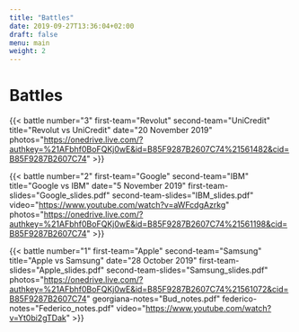 ```yaml
---
title: "Battles"
date: 2019-09-27T13:36:04+02:00
draft: false
menu: main
weight: 2
---
```


# Battles

{{< battle 
	number="3"
	first-team="Revolut"
	second-team="UniCredit"
	title="Revolut vs UniCredit"
	date="20 November 2019"
	photos="https://onedrive.live.com/?authkey=%21AFbhf0BoFQKj0wE&id=B85F9287B2607C74%21561482&cid=B85F9287B2607C74"
	>}}

{{< battle 
	number="2"
	first-team="Google"
	second-team="IBM"
	title="Google vs IBM"
	date="5 November 2019"
	first-team-slides="Google_slides.pdf"
	second-team-slides="IBM_slides.pdf"
	video="https://www.youtube.com/watch?v=aWFcdgAzrkg"
	photos="https://onedrive.live.com/?authkey=%21AFbhf0BoFQKj0wE&id=B85F9287B2607C74%21561198&cid=B85F9287B2607C74"
	>}}

{{< battle 
	number="1"
	first-team="Apple"
	second-team="Samsung"
	title="Apple vs Samsung"
	date="28 October 2019"
	first-team-slides="Apple_slides.pdf"
	second-team-slides="Samsung_slides.pdf"
	photos="https://onedrive.live.com/?authkey=%21AFbhf0BoFQKj0wE&id=B85F9287B2607C74%21561072&cid=B85F9287B2607C74"
	georgiana-notes="Bud_notes.pdf"
	federico-notes="Federico_notes.pdf"
	video="https://www.youtube.com/watch?v=Yt0bi2gTDak"
	>}}
